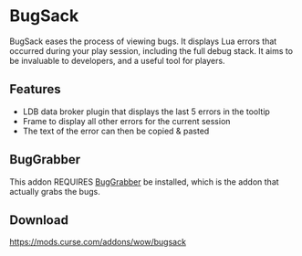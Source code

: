 # BugSack

BugSack eases the process of viewing bugs. It displays Lua errors that occurred during your play session, including the full debug stack. It aims to be invaluable to developers, and a useful tool for players.

## Features
* LDB data broker plugin that displays the last 5 errors in the tooltip
* Frame to display all other errors for the current session
* The text of the error can then be copied & pasted

## BugGrabber

This addon REQUIRES [BugGrabber](https://mods.curse.com/addons/wow/bug-grabber) be installed, which is the addon that actually grabs the bugs.

## Download
https://mods.curse.com/addons/wow/bugsack